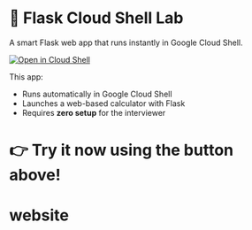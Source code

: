 
# 🧪 Flask Cloud Shell Lab

A smart Flask web app that runs instantly in Google Cloud Shell.

[![Open in Cloud Shell](https://gstatic.com/cloudssh/images/open-btn.svg)](https://console.cloud.google.com/cloudshell/open?cloudshell_git_repo=https://github.com/guy-hemo/website)

This app:
- Runs automatically in Google Cloud Shell
- Launches a web-based calculator with Flask
- Requires **zero setup** for the interviewer

👉 Try it now using the button above!
=======
# website
